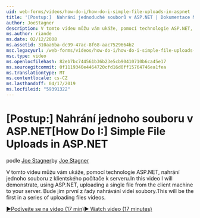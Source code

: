 ```yaml
---
uid: web-forms/videos/how-do-i/how-do-i-simple-file-uploads-in-aspnet
title: '[Postup:]  Nahrání jednoduché souborů v ASP.NET | Dokumentace Microsoftu'
author: JoeStagner
description: V tomto videu můžu vám ukáže, pomocí technologie ASP.NET, nahrání jednoho souboru z klientského počítače k serveru. Bude jím první z řady nahrávání...
ms.author: riande
ms.date: 02/12/2008
ms.assetid: 310aa6ba-dc99-47ac-8f68-aac7529664b2
msc.legacyurl: /web-forms/videos/how-do-i/how-do-i-simple-file-uploads-in-aspnet
msc.type: video
ms.openlocfilehash: 82eb7bc744561b36b23e5cb90410710b6ca45e17
ms.sourcegitcommit: 0f1119340e4464720cfd16d0ff15764746ea1fea
ms.translationtype: MT
ms.contentlocale: cs-CZ
ms.lasthandoff: 04/17/2019
ms.locfileid: "59391322"
---
```

# <a name="how-do-i--simple-file-uploads-in-aspnet"></a><span data-ttu-id="0e858-104">[Postup:]  Nahrání jednoho souboru v ASP.NET</span><span class="sxs-lookup"><span data-stu-id="0e858-104">[How Do I:]  Simple File Uploads in ASP.NET</span></span>

<span data-ttu-id="0e858-105">podle [Joe Stagner](https://github.com/JoeStagner)</span><span class="sxs-lookup"><span data-stu-id="0e858-105">by [Joe Stagner](https://github.com/JoeStagner)</span></span>

<span data-ttu-id="0e858-106">V tomto videu můžu vám ukáže, pomocí technologie ASP.NET, nahrání jednoho souboru z klientského počítače k serveru.</span><span class="sxs-lookup"><span data-stu-id="0e858-106">In this video I will demonstrate, using ASP.NET, uploading a single file from the client machine to your server.</span></span> <span data-ttu-id="0e858-107">Bude jím první z řady nahrávání videí soubory.</span><span class="sxs-lookup"><span data-stu-id="0e858-107">This will be the first in a series of uploading files videos.</span></span>

[<span data-ttu-id="0e858-108">&#9654;Podívejte se na video (17 min)</span><span class="sxs-lookup"><span data-stu-id="0e858-108">&#9654; Watch video (17 minutes)</span></span>](https://channel9.msdn.com/Blogs/ASP-NET-Site-Videos/how-do-i-simple-file-uploads-in-aspnet)
